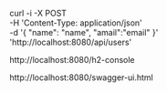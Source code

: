 curl -i -X POST \
  -H 'Content-Type: application/json' \
  -d '{ "name": "name", "amail":"email" }' \
  'http://localhost:8080/api/users'



http://localhost:8080/h2-console

  
http://localhost:8080/swagger-ui.html

